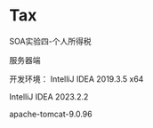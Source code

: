 # Tax
SOA实验四-个人所得税

服务器端

开发环境：
IntelliJ IDEA 2019.3.5 x64

IntelliJ IDEA 2023.2.2

apache-tomcat-9.0.96
